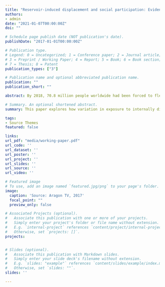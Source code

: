 ```yaml
---
title: "Reservoir-induced displacement and social participation: Evidence from the Spanish dictatorship"
authors:
- admin
date: "2021-01-07T00:00:00Z"
doi: ""

# Schedule page publish date (NOT publication's date).
publishDate: "2017-01-01T00:00:00Z"

# Publication type.
# Legend: 0 = Uncategorized; 1 = Conference paper; 2 = Journal article;
# 3 = Preprint / Working Paper; 4 = Report; 5 = Book; 6 = Book section;
# 7 = Thesis; 8 = Patent
publication_types: ["3"]

# Publication name and optional abbreviated publication name.
publication: ""
publication_short: ""

abstract: By 2018, 70.8 million people worldwide had been forced to flee from their home (UNHCR, 2019). This paper explores how variation in exposure to internally displaced population that happened in the past affects social participation in host municipalities during the last 40 years. To measure forced displacement, I exploit the construction of reservoirs during the Spanish dictatorship (1936-1975). Infrastructures that forced thousands of people to displacement. I rely on a newly collected historical dataset on forced displacement and social participation to then implement an instrumental variable approach. I find that exposure to internally displaced population inflows has a long-term and sizable benefit on social participation. Interestingly, the effects occurred right after the arrival of displaced population and persisted over 50 years. I propose two mechanisms for these results, social ties moving together with the population displaced and an upward shift in trust. Results are robust to potential cofounding effects of violence during the dictatorship. Talks (also upcoming): Irish Economic Association 2021 Anual Conference, Virtual Economic History Seminar (hosted by Warwick Universite

# Summary. An optional shortened abstract.
summary: This paper explores how variation in exposure to internally displaced population that happened in the past affects social participation in host municipalities during the last 40 years. To measure forced displacement, I exploit the construction of reservoirs during the Spanish dictatorship (1936-1975). Infrastructures that forced thousands of people to displacement.

tags:
- Source Themes
featured: false

links:
url_pdf: "media/working-paper.pdf"
url_code: ''
url_dataset: ''
url_poster: ''
url_project: ''
url_slides: ''
url_source: ''
url_video: ''

# Featured image
# To use, add an image named `featured.jpg/png` to your page's folder. 
image:
  caption: 'Source: Aragon TV, 2017'
  focal_point: ""
  preview_only: false

# Associated Projects (optional).
#   Associate this publication with one or more of your projects.
#   Simply enter your project's folder or file name without extension.
#   E.g. `internal-project` references `content/project/internal-project/index.md`.
#   Otherwise, set `projects: []`.
projects:


# Slides (optional).
#   Associate this publication with Markdown slides.
#   Simply enter your slide deck's filename without extension.
#   E.g. `slides: "example"` references `content/slides/example/index.md`.
#   Otherwise, set `slides: ""`.
slides: ''

---
```

